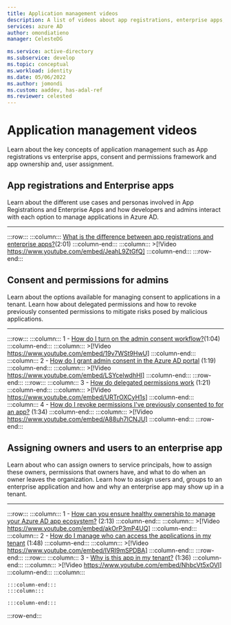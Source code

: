 ```yaml
---
title: Application management videos
description: A list of videos about app registrations, enterprise apps, consent and permissions, and app ownership and assignment in Azure AD
services: azure AD
author: omondiatieno
manager: CelesteDG

ms.service: active-directory
ms.subservice: develop
ms.topic: conceptual
ms.workload: identity
ms.date: 05/06/2022
ms.author: jomondi
ms.custom: aaddev, has-adal-ref
ms.reviewer: celested
---
```


# Application management videos

Learn about the key concepts of application management such as App registrations vs enterprise apps, consent and permissions framework and app ownership and, user assignment.

## App registrations and Enterprise apps

Learn about the different use cases and personas involved in App Registrations and Enterprise Apps and how developers and admins interact with each option to manage applications in Azure AD.
___

:::row:::
    :::column:::
        <a href="https://www.youtube.com/watch?v=JeahL9ZtGfQ&list=PLlrxD0HtieHiBPIyUWkqVzoMrgfwKi4dY&index=4&t=2s" target="_blank">What is the difference between app registrations and enterprise apps?</a>(2:01)
    :::column-end:::
    :::column:::
        >[!Video https://www.youtube.com/embed/JeahL9ZtGfQ] 
    :::column-end:::
:::row-end:::



## Consent and permissions for admins

Learn about the options available for managing consent to applications in a tenant. Learn how about delegated permissions and how to revoke previously consented permissions to mitigate risks posed by malicious applications.
___

:::row:::
    :::column:::
        1 - [How do I turn on the admin consent workflow?](https://www.youtube.com/watch?v=19v7WSt9HwU&list=PLlrxD0HtieHiBPIyUWkqVzoMrgfwKi4dY&index=4)(1:04)
    :::column-end:::
    :::column:::
        >[!Video https://www.youtube.com/embed/19v7WSt9HwU]
    :::column-end:::
     :::column:::
        2 - <a href="https://www.youtube.com/watch?v=LSYcelwdhHI&list=PLlrxD0HtieHiBPIyUWkqVzoMrgfwKi4dY&index=5" target="_blank">How do I grant admin consent in the Azure AD portal</a> (1:19)
    :::column-end:::
    :::column:::
        >[!Video https://www.youtube.com/embed/LSYcelwdhHI]
    :::column-end:::
:::row-end:::
:::row:::
    :::column:::
        3 - <a href="https://www.youtube.com/watch?v=URTrOXCyH1s&list=PLlrxD0HtieHiBPIyUWkqVzoMrgfwKi4dY&index=7" target="_blank">How do delegated permissions work</a> (1:21)
    :::column-end:::
    :::column:::
        >[!Video https://www.youtube.com/embed/URTrOXCyH1s]
    :::column-end:::
    :::column:::
        4 - <a href="https://www.youtube.com/watch?v=A88uh7ICNJU&list=PLlrxD0HtieHiBPIyUWkqVzoMrgfwKi4dY&index=6" target="_blank">How do I revoke permissions I've previously consented to for an app?</a> (1:34)
    :::column-end:::
    :::column:::
        >[!Video https://www.youtube.com/embed/A88uh7ICNJU]
    :::column-end:::
:::row-end:::


## Assigning owners and users to an enterprise app
Learn about who can assign owners to service principals, how to assign these owners, permissions that owners have, and what to do when an owner leaves the organization.
Learn how to assign users and, groups to an enterprise application and how and why an enterprise app may show up in a tenant. 
___

:::row:::
    :::column:::
        1 - <a href="https://www.youtube.com/watch?v=akOrP3mP4UQ&list=PLlrxD0HtieHiBPIyUWkqVzoMrgfwKi4dY&index=1" target="_blank">How can you ensure healthy ownership to manage your Azure AD app ecosystem?</a> (2:13)
    :::column-end:::
    :::column:::
        >[!Video https://www.youtube.com/embed/akOrP3mP4UQ]
    :::column-end:::
     :::column:::
        2 - <a href="https://www.youtube.com/watch?v=IVRI9mSPDBA&list=PLlrxD0HtieHiBPIyUWkqVzoMrgfwKi4dY&index=2" target="_blank">How do I manage who can access the applications in my tenant</a> (1:48)
    :::column-end:::
    :::column:::
        >[!Video https://www.youtube.com/embed/IVRI9mSPDBA]
    :::column-end:::
:::row-end:::
:::row:::
    :::column:::
        3 - <a href="https://www.youtube.com/watch?v=NhbcVt5xOVI&list=PLlrxD0HtieHiBPIyUWkqVzoMrgfwKi4dY&index=8" target="_blank">Why is this app in my tenant?</a> (1:36)
    :::column-end:::
    :::column:::
        >[!Video https://www.youtube.com/embed/NhbcVt5xOVI]
    :::column-end:::
    :::column:::

    :::column-end:::
    :::column:::

    :::column-end:::
:::row-end:::
